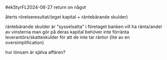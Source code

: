 #ekStyrFL2024-08-27
return on något

återts rörelseresultat/(eget kapital + räntebärande skulder)

räntebärande skulder är "sysselsatta" i företaget
banken vill ha ränta/andel av vinsterna man gör på deras kapital
behöver inte förränta leverantörs/skatteskulder för att de inte tar räntor (lite av en oversimplification)

hur lönsam är själva affären?
